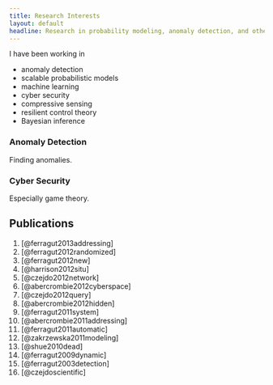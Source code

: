 ```yaml
---
title: Research Interests
layout: default
headline: Research in probability modeling, anomaly detection, and other areas.
---
```

I have been working in

 + anomaly detection
 + scalable probabilistic models
 + machine learning
 + cyber security
 + compressive sensing
 + resilient control theory
 + Bayesian inference

### Anomaly Detection

Finding anomalies.

### Cyber Security

Especially game theory.

## Publications
<ol>
<li>[@ferragut2013addressing]</li>
<li>[@ferragut2012randomized]</li>
<li>[@ferragut2012new]</li>
<li>[@harrison2012situ]</li>
<li>[@czejdo2012network]</li>
<li>[@abercrombie2012cyberspace]</li>
<li>[@czejdo2012query]</li>
<li>[@abercrombie2012hidden]</li>
<li>[@ferragut2011system]</li>
<li>[@abercrombie2011addressing]</li>
<li>[@ferragut2011automatic]</li>
<li>[@zakrzewska2011modeling]</li>
<li>[@shue2010dead]</li>
<li>[@ferragut2009dynamic]</li>
<li>[@ferragut2003detection]</li>
<li>[@czejdoscientific]</li>
<ol>
